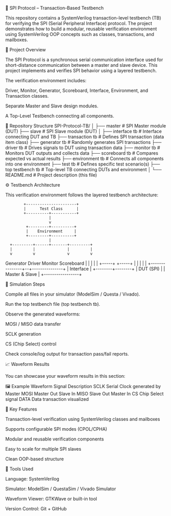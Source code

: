 🧩 SPI Protocol – Transaction-Based Testbench

This repository contains a SystemVerilog transaction-level testbench (TB) for verifying the SPI (Serial Peripheral Interface) protocol.
The project demonstrates how to build a modular, reusable verification environment using SystemVerilog OOP concepts such as classes, transactions, and mailboxes.

📘 Project Overview

The SPI Protocol is a synchronous serial communication interface used for short-distance communication between a master and slave device.
This project implements and verifies SPI behavior using a layered testbench.

The verification environment includes:

Driver, Monitor, Generator, Scoreboard, Interface, Environment, and Transaction classes.

Separate Master and Slave design modules.

A Top-Level Testbench connecting all components.




🧱 Repository Structure
SPI-Protocol-TB/
│
├── master                    # SPI Master module (DUT)
├── slave                     # SPI Slave module (DUT)
│
├── interface tb              # Interface connecting DUT and TB
├── transaction tb            # Defines SPI transaction (data item class)
├── generator tb              # Randomly generates SPI transactions
├── driver tb                 # Drives signals to DUT using transaction data
├── monitor tb                # Monitors DUT outputs and collects data
├── scoreboard tb             # Compares expected vs actual results
├── environment tb            # Connects all components into one environment
├── test tb                   # Defines specific test scenario(s)
├── top testbench tb          # Top-level TB connecting DUTs and environment
│
└── README.md                 # Project description (this file)




⚙️ Testbench Architecture

This verification environment follows the layered testbench architecture:

            +----------------------+
            |      Test Class      |
            +----------+-----------+
                       |
                       v
             +---------+----------+
             |    Environment     |
             +---------+----------+
                       |
      +---------+------+-------+---------+
      |         |              |         |
      v         v              v         v
  Generator   Driver       Monitor    Scoreboard
      |         |              |         |
      |         +-----+  +-----+         |
      |               |  |               |
      +---------------+--+---------------+
                      |
                   Interface
                      |
             +--------+--------+
             |   DUT (SPI)     |
             | Master & Slave  |
             +-----------------+




             

🧪 Simulation Steps

Compile all files in your simulator (ModelSim / Questa / Vivado).

Run the top testbench file (top testbench tb).

Observe the generated waveforms:

MOSI / MISO data transfer

SCLK generation

CS (Chip Select) control

Check console/log output for transaction pass/fail reports.




📈 Waveform Results

You can showcase your waveform results in this section:

🖼 Example Waveform
Signal	Description
SCLK	Serial Clock generated by Master
MOSI	Master Out Slave In
MISO	Slave Out Master In
CS	Chip Select signal
DATA	Data transaction visualized








🚀 Key Features

Transaction-level verification using SystemVerilog classes and mailboxes

Supports configurable SPI modes (CPOL/CPHA)

Modular and reusable verification components

Easy to scale for multiple SPI slaves

Clean OOP-based structure









🧰 Tools Used

Language: SystemVerilog

Simulator: ModelSim / QuestaSim / Vivado Simulator

Waveform Viewer: GTKWave or built-in tool

Version Control: Git + GitHub
